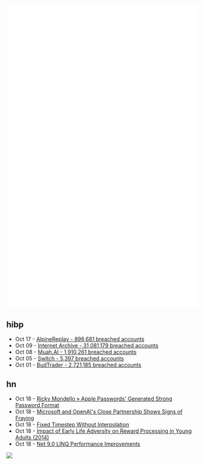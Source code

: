 ![Metrics](https://raw.githubusercontent.com/phixion/phixion/master/metrics.svg)

## hibp

<!--
for https://github.com/phixion/phixion/blob/main/.github/workflows/feeds.yml
-->
<!--START_SECTION:haveibeenpwnd-->
- Oct 17 - [AlpineReplay - 898,681 breached accounts](https://haveibeenpwned.com/PwnedWebsites#AlpineReplay)
- Oct 09 - [Internet Archive - 31,081,179 breached accounts](https://haveibeenpwned.com/PwnedWebsites#InternetArchive)
- Oct 08 - [Muah.AI - 1,910,261 breached accounts](https://haveibeenpwned.com/PwnedWebsites#Muah)
- Oct 05 - [Switch - 5,397 breached accounts](https://haveibeenpwned.com/PwnedWebsites#Switch)
- Oct 01 - [BudTrader - 2,721,185 breached accounts](https://haveibeenpwned.com/PwnedWebsites#BudTrader)
<!--END_SECTION:haveibeenpwnd-->

## hn

<!--
for https://github.com/phixion/phixion/blob/main/.github/workflows/feeds.yml
-->
<!--START_SECTION:hn-->
- Oct 18 - [Ricky Mondello » Apple Passwords' Generated Strong Password Format](https://rmondello.com/2024/10/07/apple-passwords-generated-strong-password-format/)
- Oct 18 - [Microsoft and OpenAI's Close Partnership Shows Signs of Fraying](https://www.nytimes.com/2024/10/17/technology/microsoft-openai-partnership-deal.html)
- Oct 18 - [Fixed Timestep Without Interpolation](https://jakubtomsu.github.io/posts/fixed_timestep_without_interpolation/)
- Oct 18 - [Impact of Early Life Adversity on Reward Processing in Young Adults (2014)](https://journals.plos.org/plosone/article?id=10.1371/journal.pone.0104185)
- Oct 18 - [Net 9.0 LINQ Performance Improvements](https://blog.ndepend.com/net-9-0-linq-performance-improvements/)
<!--END_SECTION:hn-->

<!--
for https://yhype.me
-->
![](https://hit.yhype.me/github/profile?user_id=13013670)
